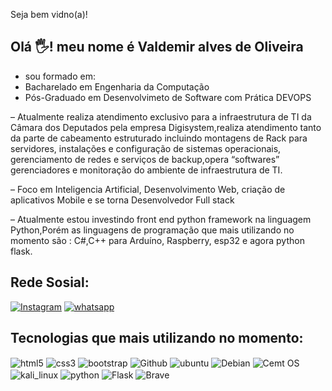 

 Seja bem vidno(a)!
## Olá  🖐️! meu nome é  Valdemir alves de Oliveira 

- sou formado em:
- Bacharelado em Engenharia da Computação
- Pós-Graduado em Desenvolvimeto de Software com Prática DEVOPS
   
– Atualmente realiza atendimento exclusivo para a infraestrutura de TI da Câmara dos Deputados pela empresa Digisystem,realiza atendimento  tanto da parte de cabeamento estruturado incluindo montagens de Rack para servidores, instalações e configuração de sistemas operacionais, gerenciamento de redes e serviços de backup,opera “softwares” gerenciadores e monitoração do ambiente de infraestrutura de TI.
                   
– Foco em Inteligencia Artificial, Desenvolvimento Web, criação de aplicativos Mobile e se torna Desenvolvedor Full stack 

– Atualmente estou investindo front end python framework na linguagem Python,Porém as linguagens de programação que mais utilizando no momento são : 
   C#,C++ para Arduíno, Raspberry, esp32 e agora python flask.



## Rede Sosial:
[![Instagram](https://img.shields.io/badge/Instagram-E4405F?style=for-the-badge&logo=instagram&logoColor=white)]()
[![whatsapp](https://img.shields.io/badge/WhatsApp-25D366?style=for-the-badge&logo=whatsapp&logoColor=white)]()


## Tecnologias  que mais utilizando no momento: 



<div style="display: inline_block">
  <img align="center" alt="html5" src="https://img.shields.io/badge/HTML5-E34F26?style=for-the-badge&logo=html5&logoColor=white" />
  <img align="center" alt="css3" src="https://img.shields.io/badge/CSS3-1572B6?style=for-the-badge&logo=css3&logoColor=white" />
  <img align="center" alt="bootstrap" src="https://img.shields.io/badge/Bootstrap-563D7C?style=for-the-badge&logo=bootstrap&logoColor=white" />
  <img align="center" alt="Github" src="https://img.shields.io/badge/GitHub-100000?style=for-the-badge&logo=github&logoColor=white" />
  <img align="center" alt="ubuntu" src="https://img.shields.io/badge/Ubuntu-E95420?style=for-the-badge&logo=ubuntu&logoColor=white" />
  <img align="center" alt="Debian" src="https://img.shields.io/badge/Debian-A81D33?style=for-the-badge&logo=debian&logoColor=white" />
  <img align="center" alt="Cemt OS" src="https://img.shields.io/badge/Cent%20OS-262577?style=for-the-badge&logo=CentOS&logoColor=white" /><br>
  <img align="center" alt="kali_linux" src="https://img.shields.io/badge/Kali_Linux-557C94?style=for-the-badge&logo=kali-linux&logoColor=white" />
  <img align="center" alt="python" src="https://img.shields.io/badge/Python-3776AB?style=for-the-badge&logo=python&logoColor=white" />
  <img align="center" alt="Flask" src="https://img.shields.io/badge/Flask-000000?style=for-the-badge&logo=flask&logoColor=white" />
    <img align="center" alt="Brave" src="https://img.shields.io/badge/Brave-FF1B2D?style=for-the-badge&logo=Brave&logoColor=white" />

</div><br/>
